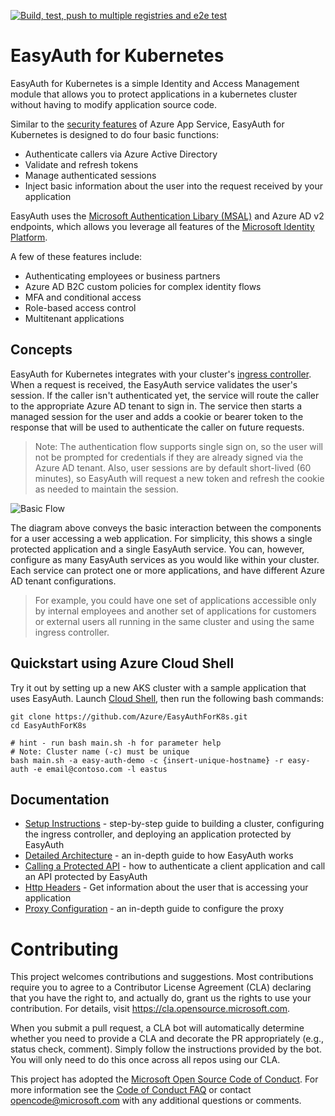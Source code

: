 [![Build, test, push to multiple registries and e2e test](https://github.com/Azure/EasyAuthForK8s/actions/workflows/ci.yml/badge.svg)](https://github.com/Azure/EasyAuthForK8s/actions/workflows/ci.yml)

# EasyAuth for Kubernetes

EasyAuth for Kubernetes is a simple Identity and Access Management module that allows you to protect applications in a kubernetes cluster without having to modify application source code.

Similar to the [security features](https://docs.microsoft.com/en-us/azure/app-service/overview-authentication-authorization) of Azure App Service, EasyAuth for Kubernetes is designed to do four basic functions:
* Authenticate callers via Azure Active Directory
* Validate and refresh tokens
* Manage authenticated sessions
* Inject basic information about the user into the request received by your application

EasyAuth uses the [Microsoft Authentication Libary (MSAL)](https://docs.microsoft.com/en-us/azure/active-directory/develop/msal-overview)  and Azure AD v2 endpoints, which allows you leverage all features of the [Microsoft Identity Platform](https://docs.microsoft.com/en-us/azure/active-directory/develop/v2-overview).

A few of these features include:
* Authenticating employees or business partners
* Azure AD B2C custom policies for complex identity flows
* MFA and conditional access
* Role-based access control
* Multitenant applications

## Concepts
EasyAuth for Kubernetes integrates with your cluster's [ingress controller](https://kubernetes.io/docs/concepts/services-networking/ingress-controllers/).  When a request is received, the EasyAuth service validates the user's session.  If the caller isn't authenticated yet, the service will route the caller to the appropriate Azure AD tenant to sign in.  The service then starts a managed session for the user and adds a cookie or bearer token to the response that will be used to authenticate the caller on future requests.

> Note: The authentication flow supports single sign on, so the user will not be prompted for credentials if they are already signed via the Azure AD tenant.  Also, user sessions are by default short-lived (60 minutes), so EasyAuth will request a new token and refresh the cookie as needed to maintain the session.

![Basic Flow](docs/media/basic-flow.jpg)

The diagram above conveys the basic interaction between the components for a user accessing a web application. For simplicity, this shows a single protected application and a single EasyAuth service.  You can, however, configure as many EasyAuth services as you would like within your cluster.  Each service can protect one or more applications, and have different Azure AD tenant configurations.   

> For example, you could have one set of applications accessible only by internal employees and another set of applications for customers or external users all running in the same cluster and using the same ingress controller.

## Quickstart using Azure Cloud Shell
Try it out by setting up a new AKS cluster with a sample application that uses EasyAuth.  Launch [Cloud Shell](https://shell.azure.com/bash), then run the following bash commands:
```
git clone https://github.com/Azure/EasyAuthForK8s.git
cd EasyAuthForK8s

# hint - run bash main.sh -h for parameter help
# Note: Cluster name (-c) must be unique
bash main.sh -a easy-auth-demo -c {insert-unique-hostname} -r easy-auth -e email@contoso.com -l eastus
```

## Documentation
* [Setup Instructions](docs/setup-instructions.md) - step-by-step guide to building a cluster, configuring the ingress controller, and deploying an application protected by EasyAuth
* [Detailed Architecture](docs/detailed-architecture.md) - an in-depth guide to how EasyAuth works
* [Calling a Protected API](docs/protecting-an-api.md) - how to authenticate a client application and call an API protected by EasyAuth
* [Http Headers](docs/headers.md) - Get information about the user that is accessing your application
* [Proxy Configuration](docs/configuration.md) - an in-depth guide to configure the proxy

# Contributing

This project welcomes contributions and suggestions.  Most contributions require you to agree to a
Contributor License Agreement (CLA) declaring that you have the right to, and actually do, grant us
the rights to use your contribution. For details, visit https://cla.opensource.microsoft.com.

When you submit a pull request, a CLA bot will automatically determine whether you need to provide
a CLA and decorate the PR appropriately (e.g., status check, comment). Simply follow the instructions
provided by the bot. You will only need to do this once across all repos using our CLA.

This project has adopted the [Microsoft Open Source Code of Conduct](https://opensource.microsoft.com/codeofconduct/).
For more information see the [Code of Conduct FAQ](https://opensource.microsoft.com/codeofconduct/faq/) or
contact [opencode@microsoft.com](mailto:opencode@microsoft.com) with any additional questions or comments.
